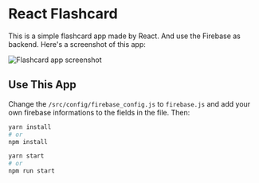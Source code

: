 # React Flashcard

This is a simple flashcard app made by React. And use the Firebase as backend. Here's a screenshot of this app:

![Flashcard app screenshot](./images/screenshot.gif)

## Use This App

Change the `/src/config/firebase_config.js` to `firebase.js` and add your own firebase informations to the fields in the file. Then:

```bash
yarn install
# or
npm install

yarn start
# or
npm run start
```
